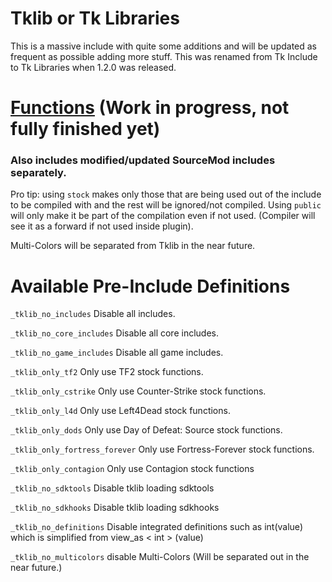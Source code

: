 # Tklib or Tk Libraries
This is a massive include with quite some additions and will be updated as frequent as possible adding more stuff.
This was renamed from Tk Include to Tk Libraries when 1.2.0 was released.

# [Functions](https://github.com/Teamkiller324/Tklib/blob/main/functions.md) (Work in progress, not fully finished yet)

### Also includes modified/updated SourceMod includes separately.

Pro tip: using `stock` makes only those that are being used out of the include to be compiled with and the rest will be ignored/not compiled.
Using `public` will only make it be part of the compilation even if not used. (Compiler will see it as a forward if not used inside plugin).

Multi-Colors will be separated from Tklib in the near future.


# Available Pre-Include Definitions

`_tklib_no_includes` Disable all includes.

`_tklib_no_core_includes` Disable all core includes.

`_tklib_no_game_includes` Disable all game includes.

`_tklib_only_tf2` Only use TF2 stock functions.

`_tklib_only_cstrike` Only use Counter-Strike stock functions.

`_tklib_only_l4d` Only use Left4Dead stock functions.

`_tklib_only_dods` Only use Day of Defeat: Source stock functions.

`_tklib_only_fortress_forever` Only use Fortress-Forever stock functions.

`_tklib_only_contagion` Only use Contagion stock functions

`_tklib_no_sdktools` Disable tklib loading sdktools

`_tklib_no_sdkhooks` Disable tklib loading sdkhooks

`_tklib_no_definitions` Disable integrated definitions such as int(value) which is simplified from view_as < int > (value)

`_tklib_no_multicolors` disable Multi-Colors (Will be separated out in the near future.)
